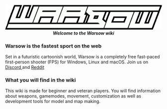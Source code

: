 <div align="center">
  <img src="static/warsow.png">
  
</div>

<div align="center">
    <i> <b> Welcome to the Warsow wiki </b> </i>
</div>



### Warsow is the fastest sport on the web

Set in a futuristic cartoonish world, Warsow is a completely free fast-paced first-person shooter (FPS) for Windows, Linux and macOS.
Join us on <a href="https://discord.gg/Z9UgZZM"> Discord <a> and <a href="https://www.reddit.com/r/warsow/"> Reddit <a>

### What you will find in the wiki

This wiki is made for beginner and veteran players. You will find information about weapons, gamemodes, movement, customization as well as development tools for model and map making.